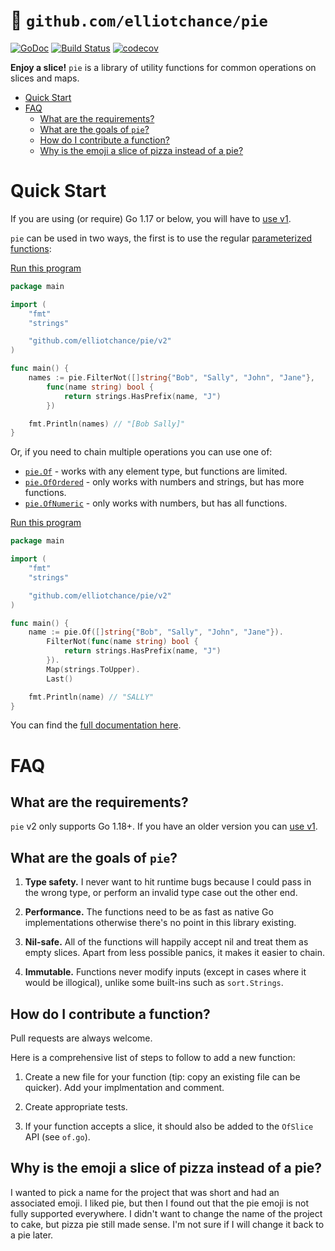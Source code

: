 # 🍕 `github.com/elliotchance/pie`
[![GoDoc](https://godoc.org/github.com/elliotchance/pie?status.svg)](https://godoc.org/github.com/elliotchance/pie)
[![Build Status](https://travis-ci.org/elliotchance/pie.svg?branch=master)](https://travis-ci.org/elliotchance/pie)
[![codecov](https://codecov.io/gh/elliotchance/pie/branch/master/graph/badge.svg)](https://codecov.io/gh/elliotchance/pie)

**Enjoy a slice!** `pie` is a library of utility functions for common operations
on slices and maps.

- [Quick Start](#quick-start)
- [FAQ](#faq)
  * [What are the requirements?](#what-are-the-requirements)
  * [What are the goals of `pie`?](#what-are-the-goals-of--pie)
  * [How do I contribute a function?](#how-do-i-contribute-a-function)
  * [Why is the emoji a slice of pizza instead of a pie?](#why-is-the-emoji-a-slice-of-pizza-instead-of-a-pie)

# Quick Start

If you are using (or require) Go 1.17 or below, you will have to
[use v1](https://github.com/elliotchance/pie/v1).

`pie` can be used in two ways, the first is to use the regular
[parameterized functions](https://go.googlesource.com/proposal/+/master/design/15292/2013-12-type-params.md):

[Run this program](https://go.dev/play/p/qYaBXPRs3Nk)

```go
package main

import (
    "fmt"
    "strings"

    "github.com/elliotchance/pie/v2"
)

func main() {
    names := pie.FilterNot([]string{"Bob", "Sally", "John", "Jane"},
        func(name string) bool {
            return strings.HasPrefix(name, "J")
        })

    fmt.Println(names) // "[Bob Sally]"
}
```

Or, if you need to chain multiple operations you can use one of:

- [`pie.Of`](https://pkg.go.dev/github.com/elliotchance/pie/v2#Of) - works with any element type, but functions are limited.
- [`pie.OfOrdered`](https://pkg.go.dev/github.com/elliotchance/pie/v2#OfOrdered) - only works with numbers and strings, but has more functions.
- [`pie.OfNumeric`](https://pkg.go.dev/github.com/elliotchance/pie/v2#OfNumeric) - only works with numbers, but has all functions.

[Run this program](https://go.dev/play/p/4IhVbw0koxg)

```go
package main

import (
    "fmt"
    "strings"

    "github.com/elliotchance/pie/v2"
)

func main() {
    name := pie.Of([]string{"Bob", "Sally", "John", "Jane"}).
        FilterNot(func(name string) bool {
            return strings.HasPrefix(name, "J")
        }).
        Map(strings.ToUpper).
        Last()

    fmt.Println(name) // "SALLY"
}
```

You can find the
[full documentation here](https://pkg.go.dev/github.com/elliotchance/pie/v2).

# FAQ

## What are the requirements?

`pie` v2 only supports Go 1.18+. If you have an older version you can
[use v1](https://github.com/elliotchance/pie/v1).

## What are the goals of `pie`?

1. **Type safety.** I never want to hit runtime bugs because I could pass in the
wrong type, or perform an invalid type case out the other end.

2. **Performance.** The functions need to be as fast as native Go
implementations otherwise there's no point in this library existing.

3. **Nil-safe.** All of the functions will happily accept nil and treat them as
empty slices. Apart from less possible panics, it makes it easier to chain.

4. **Immutable.** Functions never modify inputs (except in cases where it would
be illogical), unlike some built-ins such as `sort.Strings`.

## How do I contribute a function?

Pull requests are always welcome.

Here is a comprehensive list of steps to follow to add a new function:

1. Create a new file for your function (tip: copy an existing file can be
quicker). Add your implmentation and comment.

2. Create appropriate tests.

3. If your function accepts a slice, it should also be added to the `OfSlice`
API (see `of.go`).

## Why is the emoji a slice of pizza instead of a pie?

I wanted to pick a name for the project that was short and had an associated
emoji. I liked pie, but then I found out that the pie emoji is not fully
supported everywhere. I didn't want to change the name of the project to cake,
but pizza pie still made sense. I'm not sure if I will change it back to a pie
later.
